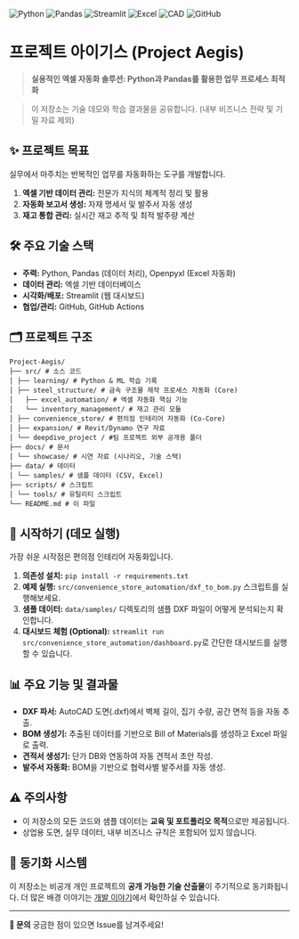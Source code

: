 ![Python](https://img.shields.io/badge/Python-3776AB?style=for-the-badge&logo=python&logoColor=white)
![Pandas](https://img.shields.io/badge/Pandas-150458?style=for-the-badge&logo=pandas&logoColor=white)
![Streamlit](https://img.shields.io/badge/Streamlit-FF4B4B?style=for-the-badge&logo=streamlit&logoColor=white)
![Excel](https://img.shields.io/badge/Excel-217346?style=for-the-badge&logo=microsoft-excel&logoColor=white)
![CAD](https://img.shields.io/badge/AutoCAD-000000?style=for-the-badge&logo=autodesk&logoColor=white)
![GitHub](https://img.shields.io/badge/GitHub-181717?style=for-the-badge&logo=github&logoColor=white)

# 프로젝트 아이기스 (Project Aegis)

> **실용적인 엑셀 자동화 솔루션: Python과 Pandas를 활용한 업무 프로세스 최적화**

> 이 저장소는 기술 데모와 학습 결과물을 공유합니다. (내부 비즈니스 전략 및 기밀 자료 제외)

## ✨ 프로젝트 목표

실무에서 마주치는 반복적인 업무를 자동화하는 도구를 개발합니다.

1.  **엑셀 기반 데이터 관리:** 전문가 지식의 체계적 정리 및 활용
2.  **자동화 보고서 생성:** 자재 명세서 및 발주서 자동 생성
3.  **재고 통합 관리:** 실시간 재고 추적 및 최적 발주량 계산

## 🛠️ 주요 기술 스택

*   **주력:** Python, Pandas (데이터 처리), Openpyxl (Excel 자동화)
*   **데이터 관리:** 엑셀 기반 데이터베이스
*   **시각화/배포:** Streamlit (웹 대시보드)
*   **협업/관리:** GitHub, GitHub Actions

## 🗂 프로젝트 구조
```
Project-Aegis/
├── src/ # 소스 코드
│ ├── learning/ # Python & ML 학습 기록
│ ├── steel_structure/ # 금속 구조물 제작 프로세스 자동화 (Core)
│   ├── excel_automation/ # 엑셀 자동화 핵심 기능
│   └── inventory_management/ # 재고 관리 모듈
│ ├── convenience_store/ # 편의점 인테리어 자동화 (Co-Core)
│ ├── expansion/ # Revit/Dynamo 연구 자료
│ └── deepdive_project / #팀 프로젝트 외부 공개용 폴더
├── docs/ # 문서
│ └── showcase/ # 시연 자료 (시나리오, 기술 스택)
├── data/ # 데이터
│ └── samples/ # 샘플 데이터 (CSV, Excel)
├── scripts/ # 스크립트
│ └── tools/ # 유틸리티 스크립트
└── README.md # 이 파일
```

## 🚀 시작하기 (데모 실행)

가장 쉬운 시작점은 편의점 인테리어 자동화입니다.

1.  **의존성 설치:** `pip install -r requirements.txt`
2.  **예제 실행:** `src/convenience_store_automation/dxf_to_bom.py` 스크립트를 실행해보세요.
3.  **샘플 데이터:** `data/samples/` 디렉토리의 샘플 DXF 파일이 어떻게 분석되는지 확인합니다.
4.  **대시보드 체험 (Optional):** `streamlit run src/convenience_store_automation/dashboard.py`로 간단한 대시보드를 실행할 수 있습니다.

## 📊 주요 기능 및 결과물

*   **DXF 파서:** AutoCAD 도면(.dxf)에서 벽체 길이, 집기 수량, 공간 면적 등을 자동 추출.
*   **BOM 생성기:** 추출된 데이터를 기반으로 Bill of Materials를 생성하고 Excel 파일로 출력.
*   **견적서 생성기:** 단가 DB와 연동하여 자동 견적서 초안 작성.
*   **발주서 자동화:** BOM을 기반으로 협력사별 발주서를 자동 생성.

## ⚠️ 주의사항

- 이 저장소의 모든 코드와 샘플 데이터는 **교육 및 포트폴리오 목적**으로만 제공됩니다.
- 상업용 도면, 실무 데이터, 내부 비즈니스 규칙은 포함되어 있지 않습니다.

## 🔄 동기화 시스템

이 저장소는 비공개 개인 프로젝트의 **공개 가능한 기술 산출물**이 주기적으로 동기화됩니다. 더 많은 배경 이야기는 [개발 이야기](https://url-to-your-blog.com)에서 확인하실 수 있습니다.

---

**📧 문의**
궁금한 점이 있으면 Issue를 남겨주세요!